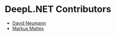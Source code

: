 # DeepL.NET Contributors

* [David Neumann](https://github.com/lecode-official)
* [Markus Mattes](https://github.com/mmattes)
